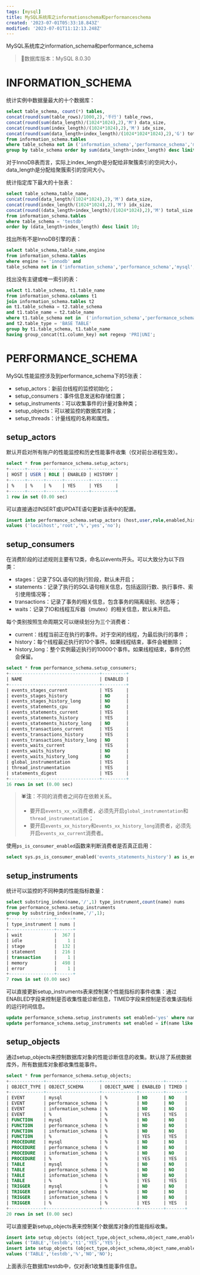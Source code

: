 ```yaml
---
tags: [mysql]
title: MySQL系统库之informationschema和performanceschema
created: '2023-07-01T05:33:18.843Z'
modified: '2023-07-01T11:12:13.248Z'
---
```


MySQL系统库之information_schema和performance_schema

>:dolphin:数据库版本：MySQL 8.0.30

# INFORMATION_SCHEMA
统计实例中数据量最大的十个数据库：
```sql
select table_schema, count(*) tables,
concat(round(sum(table_rows)/1000,2),'千行') table_rows,
concat(round(sum(data_length)/(1024*1024),2),'M') data_size,
concat(round(sum(index_length)/(1024*1024),2),'M') idx_size,
concat(round(sum(data_length+index_length)/(1024*1024*1024),2),'G') total_size
from information_schema.tables
where table_schema not in ('information_schema','performance_schema','mysql','sys')
group by table_schema order by sum(data_length+index_length) desc limit 10;
```
对于InnoDB表而言，实际上index_length是分配给非聚簇索引的空间大小，data_length是分配给聚簇索引的空间大小。


统计指定库下最大的十张表：
```sql
select table_schema,table_name,
concat(round(data_length/(1024*1024),2),'M') data_size,
concat(round(index_length/(1024*1024),2),'M') idx_size,
concat(round((data_length+index_length)/(1024*1024),2),'M') total_size
from information_schema.tables
where table_schema = 'testdb'
order by (data_length+index_length) desc limit 10;
```

找出所有不是InnoDB引擎的表：
```sql
select table_schema,table_name,engine 
from information_schema.tables
where engine != 'innodb' and 
table_schema not in ('information_schema','performance_schema','mysql','sys');
```

找出没有主键或唯一索引的表：
```sql
select t1.table_schema, t1.table_name
from information_schema.columns t1
join information_schema.tables t2
on t1.table_schema = t2.table_schema
and t1.table_name = t2.table_name
where t1.table_schema not in  ('information_schema','performance_schema','mysql','sys')
and t2.table_type = 'BASE TABLE'
group by t1.table_schema, t1.table_name
having group_concat(t1.column_key) not regexp 'PRI|UNI';
``````
 
# PERFORMANCE_SCHEMA
MySQL性能监控涉及到performance_schema下的5张表：
- setup_actors：新前台线程的监控初始化；
- setup_consumers：事件信息发送和存储位置；
- setup_instruments：可以收集事件的计量对象种类；
- setup_objects：可以被监控的数据库对象；
- setup_threads：计量线程的名称和属性。

## setup_actors
默认开启对所有账户的性能监控和历史性能事件收集（仅对前台进程生效）。
```sql
select * from performance_schema.setup_actors;
+------+------+------+---------+---------+
| HOST | USER | ROLE | ENABLED | HISTORY |
+------+------+------+---------+---------+
| %    | %    | %    | YES     | YES     |
+------+------+------+---------+---------+
1 row in set (0.00 sec)
```

可以直接通过INSERT或UPDATE语句更新该表中的配置。
```sql
insert into performance_schema.setup_actors (host,user,role,enabled,history)
values ('localhost','root','%','yes','no');
```

## setup_consumers
在消费阶段的过滤规则主要有12类，命名以events开头。可以大致分为以下四类：
- stages：记录了SQL语句的执行阶段，默认未开启；
- statements：记录了执行的SQL语句相关信息，包括返回行数、执行事件、索引使用情况等；
- transactions：记录了事务的相关信息，包含事务的隔离级别、状态等；
- waits：记录了IO和线程互斥器（mutex）的相关信息，默认未开启。

每个类别按照生命周期又可以继续划分为三个消费者：
- current：线程当前正在执行的事件。对于空闲的线程，为最后执行的事件；
- history：每个线程最近执行的10个事件。如果线程结束，事件会被删除；
- history_long：整个实例最近执行的10000个事件。如果线程结束，事件仍然会保留。

```sql
select * from performance_schema.setup_consumers;
+----------------------------------+---------+
| NAME                             | ENABLED |
+----------------------------------+---------+
| events_stages_current            | YES     |
| events_stages_history            | NO      |
| events_stages_history_long       | NO      |
| events_statements_cpu            | NO      |
| events_statements_current        | YES     |
| events_statements_history        | YES     |
| events_statements_history_long   | NO      |
| events_transactions_current      | YES     |
| events_transactions_history      | YES     |
| events_transactions_history_long | NO      |
| events_waits_current             | YES     |
| events_waits_history             | NO      |
| events_waits_history_long        | NO      |
| global_instrumentation           | YES     |
| thread_instrumentation           | YES     |
| statements_digest                | YES     |
+----------------------------------+---------+
16 rows in set (0.00 sec)
```

>:spider:**注**：不同的消费者之间存在依赖关系。
>- 要开启`events_xx_xx`消费者，必须先开启`global_instrumentation`和`thread_instrumentation`；
>- 要开启`events_xx_history`和`events_xx_history_long`消费者，必须先开启`events_xx_current`消费者。

使用`ps_is_consumer_enabled`函数来判断消费者是否真正启用：
```sql
select sys.ps_is_consumer_enabled('events_statements_history') as is_enabled;
```

## setup_instruments
统计可以监控的不同种类的性能指标数量：
```sql
select substring_index(name,'/',1) type_instrument,count(name) nums 
from performance_schema.setup_instruments 
group by substring_index(name,'/',1);
+-----------------+------+
| type_instrument | nums |
+-----------------+------+
| wait            |  367 |
| idle            |    1 |
| stage           |  132 |
| statement       |  216 |
| transaction     |    1 |
| memory          |  498 |
| error           |    1 |
+-----------------+------+
7 rows in set (0.00 sec)
```

可以直接更新setup_instruments表来控制某个性能指标的事件收集：通过ENABLED字段来控制是否收集性能诊断信息，TIMED字段来控制是否收集该指标的运行时间信息。

```sql
update performance_schema.setup_instruments set enabled='yes' where name like 'wait/io/file/%';
update performance_schema.setup_instruments set enabled = if(name like 'wait/io/file/%', 'no', 'yes');
```

## setup_objects
通过setup_objects来控制数据库对象的性能诊断信息的收集。默认除了系统数据库外，所有数据库对象都收集性能事件。

```sql
select * from performance_schema.setup_objects;
+-------------+--------------------+-------------+---------+-------+
| OBJECT_TYPE | OBJECT_SCHEMA      | OBJECT_NAME | ENABLED | TIMED |
+-------------+--------------------+-------------+---------+-------+
| EVENT       | mysql              | %           | NO      | NO    |
| EVENT       | performance_schema | %           | NO      | NO    |
| EVENT       | information_schema | %           | NO      | NO    |
| EVENT       | %                  | %           | YES     | YES   |
| FUNCTION    | mysql              | %           | NO      | NO    |
| FUNCTION    | performance_schema | %           | NO      | NO    |
| FUNCTION    | information_schema | %           | NO      | NO    |
| FUNCTION    | %                  | %           | YES     | YES   |
| PROCEDURE   | mysql              | %           | NO      | NO    |
| PROCEDURE   | performance_schema | %           | NO      | NO    |
| PROCEDURE   | information_schema | %           | NO      | NO    |
| PROCEDURE   | %                  | %           | YES     | YES   |
| TABLE       | mysql              | %           | NO      | NO    |
| TABLE       | performance_schema | %           | NO      | NO    |
| TABLE       | information_schema | %           | NO      | NO    |
| TABLE       | %                  | %           | YES     | YES   |
| TRIGGER     | mysql              | %           | NO      | NO    |
| TRIGGER     | performance_schema | %           | NO      | NO    |
| TRIGGER     | information_schema | %           | NO      | NO    |
| TRIGGER     | %                  | %           | YES     | YES   |
+-------------+--------------------+-------------+---------+-------+
20 rows in set (0.00 sec)
```

可以直接更新setup_objects表来控制某个数据库对象的性能指标收集。
```sql
insert into setup_objects (object_type,object_schema,object_name,enabled,timed) 
values ('TABLE','testdb','t1','YES','YES');
insert into setup_objects (object_type,object_schema,object_name,enabled,timed) 
values ('TABLE','testdb','%','NO','NO');
```
上面表示在数据库testdb中，仅对表t1收集性能事件信息。





